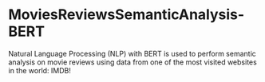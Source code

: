 # MoviesReviewsSemanticAnalysis-BERT

Natural Language Processing (NLP) with BERT is used to perform semantic analysis on movie reviews using data from one of the most visited websites in the world: IMDB!
